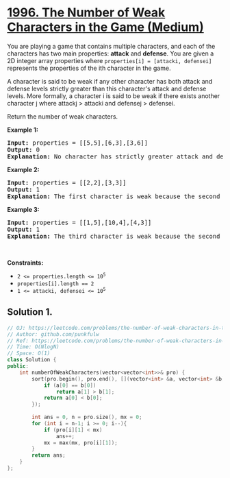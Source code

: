 # [1996. The Number of Weak Characters in the Game (Medium)](https://leetcode.com/problems/the-number-of-weak-characters-in-the-game/)

<p>You are playing a game that contains multiple characters, and each of the characters has two main properties: <b>attack</b> and <b>defense</b>. 
  You are given a 2D integer array properties where <code>properties[i] = [attacki, defensei]</code> represents the properties of the ith character in the game.</p>

<p>A character is said to be weak if any other character has both attack and defense levels strictly greater than this character's attack and defense levels. 
  More formally, a character i is said to be weak if there exists another character j where attackj > attacki and defensej > defensei.</p>

<p>Return the number of weak characters.</p>

<p><strong>Example 1:</strong></p>
<pre>
<strong>Input:</strong> properties = [[5,5],[6,3],[3,6]]
<strong>Output:</strong> 0
<strong>Explanation:</strong> No character has strictly greater attack and defense than the other.
</pre>

<p><strong>Example 2:</strong></p>
<pre>
<strong>Input:</strong> properties = [[2,2],[3,3]]
<strong>Output:</strong> 1
<strong>Explanation:</strong> The first character is weak because the second character has a strictly greater attack and defense.
</pre>


<p><strong>Example 3:</strong></p>
<pre>
<strong>Input:</strong> properties = [[1,5],[10,4],[4,3]]
<strong>Output:</strong> 1
<strong>Explanation:</strong> The third character is weak because the second character has a strictly greater attack and defense.
</pre>


<p>&nbsp;</p>
<p><strong>Constraints:</strong></p>

<ul>
  <li><code>2 &lt;= properties.length &lt;= 10<sup>5</sup></code></li>
  <li><code>properties[i].length == 2</code></li>
  <li><code>1 &lt;= attacki, defensei &lt;= 10<sup>5</sup></code></li>
</ul>



## Solution 1.

```cpp
// OJ: https://leetcode.com/problems/the-number-of-weak-characters-in-the-game/
// Author: github.com/punkfulw
// Ref: https://leetcode.com/problems/the-number-of-weak-characters-in-the-game/discuss/1445186/EASY-C%2B%2B-solution-with-great-explanation-and-comments-(nlogn)-sorting
// Time: O(NlogN)
// Space: O(1)
class Solution {
public:
    int numberOfWeakCharacters(vector<vector<int>>& pro) {
        sort(pro.begin(), pro.end(), [](vector<int> &a, vector<int> &b){
            if (a[0] == b[0]) 
                return a[1] > b[1];
            return a[0] < b[0];
        });
        
        int ans = 0, n = pro.size(), mx = 0;
        for (int i = n-1; i >= 0; i--){
            if (pro[i][1] < mx)
                ans++;
            mx = max(mx, pro[i][1]);
        }
        return ans;
    }
};
```
